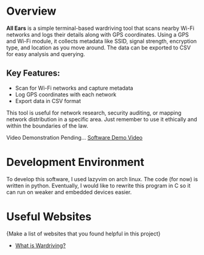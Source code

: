 # Overview


**All Ears** is a simple terminal-based wardriving tool that scans nearby Wi-Fi networks and logs their details along with GPS coordinates. Using a GPS and Wi-Fi module, it collects metadata like SSID, signal strength, encryption type, and location as you move around. The data can be exported to CSV for easy analysis and querying.

## Key Features:
- Scan for Wi-Fi networks and capture metadata
- Log GPS coordinates with each network
- Export data in CSV format

This tool is useful for network research, security auditing, or mapping network distribution in a specific area. Just remember to use it ethically and within the boundaries of the law.

Video Demonstration Pending...
[Software Demo Video](http://youtube.link.goes.here)

# Development Environment

To develop this software, I used lazyvim on arch linux. The code (for now) is written in python.
Eventually, I would like to rewrite this program in C so it can run on weaker and embedded devices easier.

# Useful Websites

{Make a list of websites that you found helpful in this project}
* [What is Wardriving?](https://en.wikipedia.org/wiki/Wardriving)
